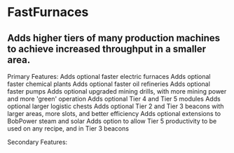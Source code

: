 # FastFurnaces
Adds higher tiers of many production machines to achieve increased throughput in a smaller area.
-----------------
Primary Features:
Adds optional faster electric furnaces
Adds optional faster chemical plants
Adds optional faster oil refineries
Adds optional faster pumps
Adds optional upgraded mining drills, with more mining power and more 'green' operation
Adds optional Tier 4 and Tier 5 modules
Adds optional larger logistic chests
Adds optional Tier 2 and Tier 3 beacons with larger areas, more slots, and better efficiency
Adds optional extensions to BobPower steam and solar
Adds option to allow Tier 5 productivity to be used on any recipe, and in Tier 3 beacons

Secondary Features:
